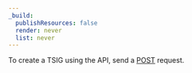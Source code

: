 ```yaml
---
_build:
  publishResources: false
  render: never
  list: never
---
```


To create a TSIG using the API, send a [POST](https://developers.cloudflare.com/api/operations/secondary-dns-(-tsig)-create-tsig) request.
